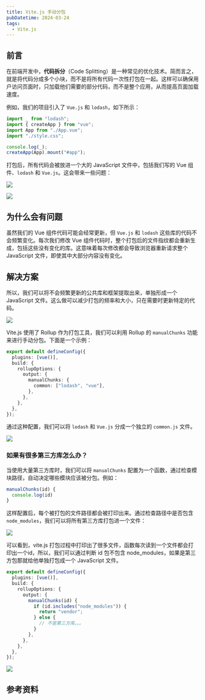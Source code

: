 ```yaml
---
title: Vite.js 手动分包
pubDatetime: 2024-03-24
tags:
  - Vite.js
---
```


## 前言

在前端开发中，**代码拆分**（Code Splitting）是一种常见的优化技术。简而言之，就是将代码分成多个小块，而不是将所有代码一次性打包在一起。这样可以确保用户访问页面时，只加载他们需要的部分代码，而不是整个应用，从而提高页面加载速度。

例如，我们的项目引入了 `Vue.js` 和 `lodash`，如下所示：

```ts
import _ from "lodash";
import { createApp } from "vue";
import App from "./App.vue";
import "./style.css";

console.log(_);
createApp(App).mount("#app");
```

打包后，所有代码会被放进一个大的 JavaScript 文件中，包括我们写的 Vue 组件、`lodash` 和 `Vue.js`。这会带来一些问题：

![](https://s2.loli.net/2024/08/31/hc2xLslJ4tV5iuY.png)

![](https://s2.loli.net/2024/08/31/nPoV5qjegJrp8vF.png)

## 为什么会有问题

虽然我们的 Vue 组件代码可能会经常更新，但 `Vue.js` 和 `lodash` 这些库的代码不会频繁变化。每次我们修改 Vue 组件代码时，整个打包后的文件指纹都会重新生成，包括这些没有变化的库。这意味着每次修改都会导致浏览器重新请求整个 JavaScript 文件，即使其中大部分内容没有变化。

## 解决方案

所以，我们可以将不会频繁更新的公共库和框架提取出来，单独形成一个 JavaScript 文件。这么做可以减少打包的频率和大小，只在需要时更新特定的代码。

![](https://s2.loli.net/2024/08/31/BX1yu6fDzJkYH8s.png)

Vite.js 使用了 Rollup 作为打包工具，我们可以利用 Rollup 的 `manualChunks` 功能来进行手动分包。下面是一个示例：

```ts
export default defineConfig({
  plugins: [vue()],
  build: {
    rollupOptions: {
      output: {
        manualChunks: {
          common: ["lodash", "vue"],
        },
      },
    },
  },
});
```

通过这种配置，我们可以将 `lodash` 和 `Vue.js` 分成一个独立的 `common.js` 文件。

![](https://s2.loli.net/2024/08/31/pTWfMS2bdwg6OvK.png)

### 如果有很多第三方库怎么办？

当使用大量第三方库时，我们可以将 `manualChunks` 配置为一个函数，通过检查模块路径，自动决定哪些模块应该被分包。例如：

```ts
manualChunks(id) {
  console.log(id)
}
```

这样配置后，每个被打包的文件路径都会被打印出来。通过检查路径中是否包含 `node_modules`，我们可以将所有第三方库打包进一个文件：

![](https://s2.loli.net/2024/08/31/rIGouyMD7n8ilxf.png)

可以看到，vite.js 打包过程中打印出了很多文件，函数每次读到一个文件都会打印出一个id，所以，我们可以通过判断 id 包不包含 node_modules，如果是第三方包那就给他单独打包成一个 JavaScript 文件。

```ts
export default defineConfig({
  plugins: [vue()],
  build: {
    rollupOptions: {
      output: {
        manualChunks(id) {
          if (id.includes("node_modules")) {
            return "vendor";
          } else {
            // 不是第三方库。。。
          }
        },
      },
    },
  },
});
```

![](https://s2.loli.net/2024/08/31/ALyal3vNGWPYXsS.png)

## 参考资料
